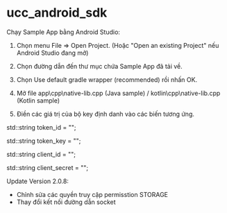 # ucc_android_sdk
Chạy Sample App bằng Android Studio:

1. Chọn menu File => Open Project. (Hoặc "Open an existing Project" nếu Android Studio đang mở)

2. Chọn đường dẫn đến thư mục chứa Sample App đã tải về.

3. Chọn Use default gradle wrapper (recommended) rồi nhấn OK.

4. Mở file app\cpp\native-lib.cpp (Java sample) / kotlin\cpp\native-lib.cpp (Kotlin sample)

5. Điền các giá trị của bộ key định danh vào các
biến tương ứng.

std::string token_id = "";

std::string token_key = "";

std::string client_id = "";

std::string client_secret = "";   

Update Version 2.0.8: 
- Chỉnh sửa các quyền truy cập permisstion STORAGE
- Thay đổi kết nối đường dẫn socket 